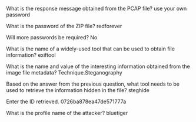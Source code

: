 What is the response message obtained from the PCAP file?
use your own password

What is the password of the ZIP file?
redforever

Will more passwords be required?
No

What is the name of a widely-used tool that can be used to obtain file information?
exiftool

What is the name and value of the interesting information obtained from the image file metadata?
Technique.Steganography

Based on the answer from the previous question, what tool needs to be used to retrieve the information hidden in the file?
steghide

Enter the ID retrieved.
0726ba878ea47de571777a

What is the profile name of the attacker?
bluetiger
